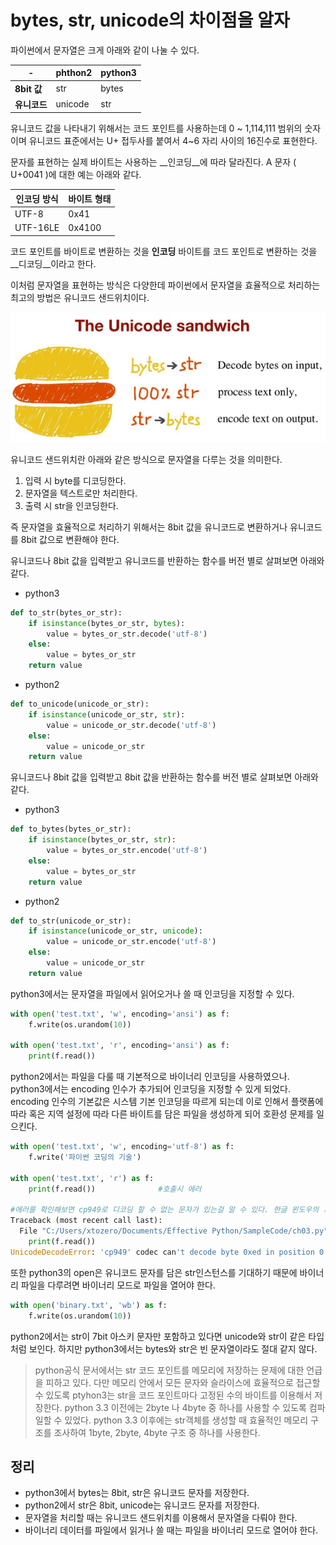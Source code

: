 # bytes, str, unicode의 차이점을 알자

파이썬에서 문자열은 크게 아래와 같이 나눌 수 있다.

-|__phthon2__ |__python3__
-------------|--------|--------
__8bit 값__  |str     |bytes
__유니코드__  |unicode |str

유니코드 값을 나타내기 위해서는 코드 포인트를 사용하는데 0 ~ 1,114,111 범위의 숫자이며 유니코드 표준에서는 U+ 접두사를 붙여서 4~6 자리 사이의 16진수로 표현한다.

문자를 표현하는 실제 바이트는 사용하는 __인코딩__에 따라 달라진다. A 문자 ( U+0041 )에 대한 예는 아래와 같다.

인코딩 방식|바이트 형태|
----------|---------|
UTF-8     |0x41
UTF-16LE  |0x4100

코드 포인트를 바이트로 변환하는 것을 __인코딩__ 바이트를 코드 포인트로 변환하는 것을 __디코딩__이라고 한다.

이처럼 문자열을 표현하는 방식은 다양한데 파이썬에서 문자열을 효율적으로 처리하는 최고의 방법은 유니코드 샌드위치이다.

![유니코드 샌드위치](../Images/UnicodeSandwich.png)

유니코드 샌드위치란 아래와 같은 방식으로 문자열을 다루는 것을 의미한다.

1. 입력 시 byte를 디코딩한다.
2. 문자열을 텍스트로만 처리한다.
3. 출력 시 str을 인코딩한다.

즉 문자열을 효율적으로 처리하기 위해서는 8bit 값을 유니코드로 변환하거나 유니코드를 8bit 값으로 변환해야 한다.

유니코드나 8bit 값을 입력받고 유니코드를 반환하는 함수를 버전 별로 살펴보면 아래와 같다.
* python3
```py
def to_str(bytes_or_str):
    if isinstance(bytes_or_str, bytes):
        value = bytes_or_str.decode('utf-8')
    else:
        value = bytes_or_str
    return value
```

* python2
```py
def to_unicode(unicode_or_str):
    if isinstance(unicode_or_str, str):
        value = unicode_or_str.decode('utf-8')
    else:
        value = unicode_or_str
    return value
```

유니코드나 8bit 값을 입력받고 8bit 값을 반환하는 함수를 버전 별로 살펴보면 아래와 같다.
* python3
```py
def to_bytes(bytes_or_str):
    if isinstance(bytes_or_str, str):
        value = bytes_or_str.encode('utf-8')
    else:
        value = bytes_or_str
    return value
```

* python2
```py
def to_str(unicode_or_str):
    if isinstance(unicode_or_str, unicode):
        value = unicode_or_str.encode('utf-8')
    else:
        value = unicode_or_str
    return value
```

python3에서는 문자열을 파일에서 읽어오거나 쓸 때 인코딩을 지정할 수 있다.
```py
with open('test.txt', 'w', encoding='ansi') as f:
    f.write(os.urandom(10))

with open('test.txt', 'r', encoding='ansi') as f:
    print(f.read())
```

python2에서는 파일을 다룰 때 기본적으로 바이너리 인코딩을 사용하였으나. python3에서는 encoding 인수가 추가되어 인코딩을 지정할 수 있게 되었다.
encoding 인수의 기본값은 시스템 기본 인코딩을 따르게 되는데 이로 인해서 플랫폼에 따라 혹은 지역 설정에 따라 다른 바이트를 담은 파일을 생성하게 되어 호환성 문제를 일으킨다.
```py
with open('test.txt', 'w', encoding='utf-8') as f:
    f.write('파이썬 코딩의 기술')

with open('test.txt', 'r') as f:
    print(f.read())              #호출시 에러

#에러를 확인해보면 cp949로 디코딩 할 수 없는 문자가 있는걸 알 수 있다. 한글 윈도우의 기본 인코딩이 cp949인 것을 알 수 있다.
Traceback (most recent call last):
  File "C:/Users/xtozero/Documents/Effective Python/SampleCode/ch03.py", line 28, in <module>
    print(f.read())
UnicodeDecodeError: 'cp949' codec can't decode byte 0xed in position 0: illegal multibyte sequence
```

또한 python3의 open은 유니코드 문자를 담은 str인스턴스를 기대하기 때문에 바이너리 파일을 다루려면 바이너리 모드로 파일을 열어야 한다.
```py
with open('binary.txt', 'wb') as f:
    f.write(os.urandom(10))
```

python2에서는 str이 7bit 아스키 문자만 포함하고 있다면 unicode와 str이 같은 타입처럼 보인다.
하지만 python3에서는 bytes와 str은 빈 문자열이라도 절대 같지 않다.
> python공식 문서에서는 str 코드 포인트를 메모리에 저장하는 문제에 대한 언급을 피하고 있다.
다만 메모리 안에서 모든 문자와 슬라이스에 효율적으로 접근할 수 있도록 ptyhon3는 str을 코드 포인트마다 고정된 수의 바이트를 이용해서 저장한다.
python 3.3 이전에는 2byte 나 4byte 중 하나를 사용할 수 있도록 컴파일할 수 있었다.
python 3.3 이후에는 str객체를 생성할 때 효율적인 메모리 구조를 조사하여 1byte, 2byte, 4byte 구조 중 하나를 사용한다.

## 정리
* python3에서 bytes는 8bit, str은 유니코드 문자를 저장한다.
* python2에서 str은 8bit, unicode는 유니코드 문자를 저장한다.
* 문자열을 처리할 때는 유니코드 샌드위치를 이용해서 문자열을 다뤄야 한다.
* 바이너리 데이터를 파일에서 읽거나 쓸 때는 파일을 바이너리 모드로 열어야 한다.
